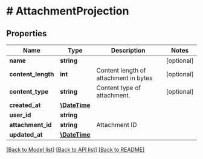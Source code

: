 # # AttachmentProjection

## Properties

Name | Type | Description | Notes
------------ | ------------- | ------------- | -------------
**name** | **string** |  | [optional] 
**content_length** | **int** | Content length of attachment in bytes | [optional] 
**content_type** | **string** | Content type of attachment. | [optional] 
**created_at** | [**\DateTime**](\DateTime) |  | 
**user_id** | **string** |  | 
**attachment_id** | **string** | Attachment ID | 
**updated_at** | [**\DateTime**](\DateTime) |  | 

[[Back to Model list]](../../README#documentation-for-models) [[Back to API list]](../../README#documentation-for-api-endpoints) [[Back to README]](../../README)


